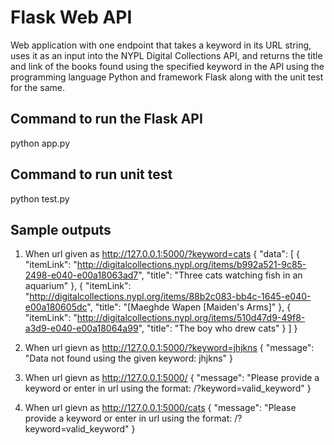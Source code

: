
# Flask Web API

Web application with one endpoint that takes a keyword in its URL string, uses it as an
input into the NYPL Digital Collections API, and returns the title and link of the books found using the specified keyword
in the API using the programming language Python and framework Flask along with the unit test for the same.


## Command to run the Flask API
python app.py

## Command to run unit test
python test.py

## Sample outputs
1. When url given as http://127.0.0.1:5000/?keyword=cats
{
    "data": [
        {
            "itemLink": "http://digitalcollections.nypl.org/items/b992a521-9c85-2498-e040-e00a18063ad7",
            "title": "Three cats watching fish in an aquarium"
        },
        {
            "itemLink": "http://digitalcollections.nypl.org/items/88b2c083-bb4c-1645-e040-e00a180605dc",
            "title": "[Maeghde Wapen [Maiden's Arms]"
        },
        {
            "itemLink": "http://digitalcollections.nypl.org/items/510d47d9-49f8-a3d9-e040-e00a18064a99",
            "title": "The boy who drew cats"
        }
    ]
}

2. When url gievn as http://127.0.0.1:5000/?keyword=jhjkns
{
    "message": "Data not found using the given keyword: jhjkns"
}

3. When url gievn as http://127.0.0.1:5000/
{
    "message": "Please provide a keyword or enter in url using the format: /?keyword=valid_keyword"
}

4. When url gievn as http://127.0.0.1:5000/cats
{
    "message": "Please provide a keyword or enter in url using the format: /?keyword=valid_keyword"
}